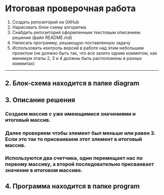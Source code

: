 # Итоговая проверочная работа

1. Создать репозиторий на GitHub
2. Нарисовать блок-схему алгоритма
3. Снабдить репозиторий оформленным текстовым описанием решения (файл README.md)
4. Написать программу, решающую поставленную задачу
5. Использовать контроль версий в работе над этим небольшим проектом (не должно быть так, что все залито одним коммитом, как минимум этапы 2, 3 и 4 должны быть расположены в разных коммитах)


***

## 2. Блок-схема находится в папке diagram

## 3. Описание решения
### Создаем массив с уже имеющимися значениями и итоговый массив.
### Далее проверяем чтобы элемент был меньше или равен 3. Если это так то присваиваем этот элемент в итоговый массив. 
### Используются два счетчика, один перемещает нас по первому массиву, а второй последовательно присваивает значение в итоговом массиве.
## 4. Программа находится в папке program